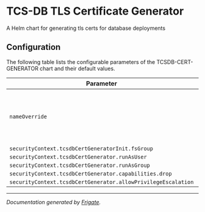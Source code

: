 
TCS-DB TLS Certificate Generator  
===============================

A Helm chart for generating tls certs for database deployments


## Configuration

The following table lists the configurable parameters of the TCSDB-CERT-GENERATOR chart and their default values.

| Parameter                | Description             | Default        |
| ------------------------ | ----------------------- | -------------- |
| `nameOverride` | The name for TCSDB-CERT-GENERATOR chart (Default: .Chart.Name) | `""` |
| `securityContext.tcsdbCertGeneratorInit.fsGroup` |  | `1001` |
| `securityContext.tcsdbCertGenerator.runAsUser` |  | `1001` |
| `securityContext.tcsdbCertGenerator.runAsGroup` |  | `1001` |
| `securityContext.tcsdbCertGenerator.capabilities.drop` |  | `["all"]` |
| `securityContext.tcsdbCertGenerator.allowPrivilegeEscalation` |  | `false` |



---
_Documentation generated by [Frigate](https://frigate.readthedocs.io)._


